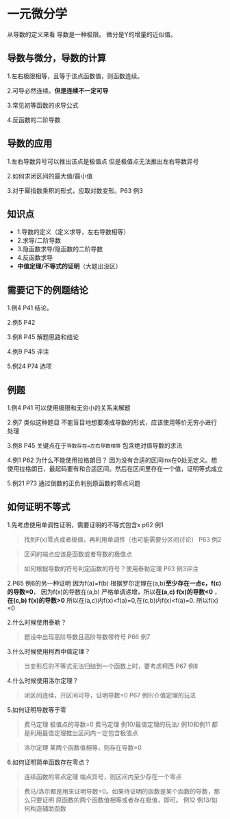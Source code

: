 # 一元微分学

从导数的定义来看 导数是一种极限。
微分是Y的增量的近似值。

## 导数与微分，导数的计算

1.左右极限相等，且等于该点函数值，则函数连续。

2.可导必然连续。**但是连续不一定可导**

3.常见初等函数的求导公式

4.反函数的二阶导数


## 导数的应用
1.左右导数异号可以推出该点是极值点 但是极值点无法推出左右导数异号

2.如何求闭区间的最大值/最小值

3.对于幂指数乘积的形式，应取对数变形。P63 例3

## 知识点

* 1.导数的定义（定义求导，左右导数相等）
* 2.求导/二阶导数
* 3.隐函数求导/隐函数的二阶导数
* 4.反函数求导
* **中值定理/不等式的证明**（大题出没区）

## 需要记下的例题结论

1.例4 P41 结论。

2.例5 P42

3.例8 P45 解题思路和结论

4.例9 P45 评注 

5.例24 P74 选项

## 例题

1.例4  P41 可以使用极限和无穷小的关系来解题

2.例7 类似这种题目 不能盲目地想要凑成导数的形式，应该使用等价无穷小进行处理

3.例8  P45 关键点在于`导数存在=左右导数相等` 包含绝对值导数的求法

4.例1 P62 为什么不能使用拉格朗日？ 因为没有合适的区间lnx在0处无定义。想使用拉格朗日，最起码要有和合适区间。然后在区间里存在一个值，证明等式成立

5.例21 P73 通过倒数的正负判别原函数的零点问题

## 如何证明不等式

1.先考虑使用单调性证明，需要证明的不等式包含x p62 例1
  >找到F(x)零点或者极值，再利用单调性（也可能需要分区间讨论） P63 例2
  
  >区间的端点应该是函数或者导数的极值点
  
  >如何根据导数的符号判定函数的符号？使用泰勒定理 P63 例3评注
  
  
2.P65 例6的另一种证明
因为f(a)=f(b) 根据罗尔定理在(a,b)**至少存在一点c，f(c)的导数=0**，
因为f(x)的导数在(a,b) 严格单调递增，所以**在(a,c) f(x)的导数<0** ，**在(c,b) f(x)的导数>0**
所以在(a,c)内f(x)<f(a)=0,在(c,b)内f(x)<f(a)=0.
所以f(x)<0

  
2.什么时候使用泰勒？
  >题设中出现高阶导数且高阶导数带符号 P66 例7
  
3.什么时候使用柯西中值定理？
  >当变形后的不等式无法归结到一个函数上时，要考虑柯西 P67 例8

4.什么时候使用洛尔定理？
  >闭区间连续，开区间可导，证明导数=0 P67 例9/介值定理的玩法
  
5.如何证明导数等于零
  >费马定理 极值点的导数=0 费马定理 例10/最值定理的玩法/
  例10和例11 都是利用最值定理推出区间内一定包含极值点
  
  >洛尔定理 某两个函数值相等，则存在导数=0
  
6.如何证明简单函数存在零点？
  >连续函数的零点定理 端点异号，则区间内至少存在一个零点
  
  >费马/洛尔都是用来证明导数=0。如果待证明的函数是某个函数的导数，那么只要证明
  原函数的两个函数值相等或者存在极值，即可。 例12 例13/如何构造辅助函数




